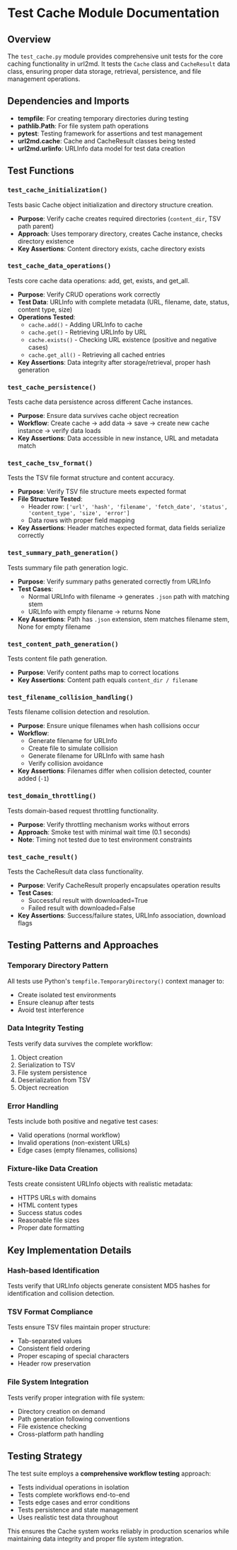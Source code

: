 # Test Cache Module Documentation

## Overview
The `test_cache.py` module provides comprehensive unit tests for the core caching functionality in url2md. It tests the `Cache` class and `CacheResult` data class, ensuring proper data storage, retrieval, persistence, and file management operations.

## Dependencies and Imports
- **tempfile**: For creating temporary directories during testing
- **pathlib.Path**: For file system path operations
- **pytest**: Testing framework for assertions and test management
- **url2md.cache**: Cache and CacheResult classes being tested
- **url2md.urlinfo**: URLInfo data model for test data creation

## Test Functions

### `test_cache_initialization()`
Tests basic Cache object initialization and directory structure creation.
- **Purpose**: Verify cache creates required directories (`content_dir`, TSV path parent)
- **Approach**: Uses temporary directory, creates Cache instance, checks directory existence
- **Key Assertions**: Content directory exists, cache directory exists

### `test_cache_data_operations()`
Tests core cache data operations: add, get, exists, and get_all.
- **Purpose**: Verify CRUD operations work correctly
- **Test Data**: URLInfo with complete metadata (URL, filename, date, status, content type, size)
- **Operations Tested**:
  - `cache.add()` - Adding URLInfo to cache
  - `cache.get()` - Retrieving URLInfo by URL
  - `cache.exists()` - Checking URL existence (positive and negative cases)
  - `cache.get_all()` - Retrieving all cached entries
- **Key Assertions**: Data integrity after storage/retrieval, proper hash generation

### `test_cache_persistence()`
Tests cache data persistence across different Cache instances.
- **Purpose**: Ensure data survives cache object recreation
- **Workflow**: Create cache → add data → save → create new cache instance → verify data loads
- **Key Assertions**: Data accessible in new instance, URL and metadata match

### `test_cache_tsv_format()`
Tests the TSV file format structure and content accuracy.
- **Purpose**: Verify TSV file structure meets expected format
- **File Structure Tested**:
  - Header row: `['url', 'hash', 'filename', 'fetch_date', 'status', 'content_type', 'size', 'error']`
  - Data rows with proper field mapping
- **Key Assertions**: Header matches expected format, data fields serialize correctly

### `test_summary_path_generation()`
Tests summary file path generation logic.
- **Purpose**: Verify summary paths generated correctly from URLInfo
- **Test Cases**:
  - Normal URLInfo with filename → generates `.json` path with matching stem
  - URLInfo with empty filename → returns None
- **Key Assertions**: Path has `.json` extension, stem matches filename stem, None for empty filename

### `test_content_path_generation()`
Tests content file path generation.
- **Purpose**: Verify content paths map to correct locations
- **Key Assertions**: Content path equals `content_dir / filename`

### `test_filename_collision_handling()`
Tests filename collision detection and resolution.
- **Purpose**: Ensure unique filenames when hash collisions occur
- **Workflow**:
  - Generate filename for URLInfo
  - Create file to simulate collision
  - Generate filename for URLInfo with same hash
  - Verify collision avoidance
- **Key Assertions**: Filenames differ when collision detected, counter added (`-1`)

### `test_domain_throttling()`
Tests domain-based request throttling functionality.
- **Purpose**: Verify throttling mechanism works without errors
- **Approach**: Smoke test with minimal wait time (0.1 seconds)
- **Note**: Timing not tested due to test environment constraints

### `test_cache_result()`
Tests the CacheResult data class functionality.
- **Purpose**: Verify CacheResult properly encapsulates operation results
- **Test Cases**:
  - Successful result with downloaded=True
  - Failed result with downloaded=False
- **Key Assertions**: Success/failure states, URLInfo association, download flags

## Testing Patterns and Approaches

### Temporary Directory Pattern
All tests use Python's `tempfile.TemporaryDirectory()` context manager to:
- Create isolated test environments
- Ensure cleanup after tests
- Avoid test interference

### Data Integrity Testing
Tests verify data survives the complete workflow:
1. Object creation
2. Serialization to TSV
3. File system persistence
4. Deserialization from TSV
5. Object recreation

### Error Handling
Tests include both positive and negative test cases:
- Valid operations (normal workflow)
- Invalid operations (non-existent URLs)
- Edge cases (empty filenames, collisions)

### Fixture-like Data Creation
Tests create consistent URLInfo objects with realistic metadata:
- HTTPS URLs with domains
- HTML content types
- Success status codes
- Reasonable file sizes
- Proper date formatting

## Key Implementation Details

### Hash-based Identification
Tests verify that URLInfo objects generate consistent MD5 hashes for identification and collision detection.

### TSV Format Compliance
Tests ensure TSV files maintain proper structure:
- Tab-separated values
- Consistent field ordering
- Proper escaping of special characters
- Header row preservation

### File System Integration
Tests verify proper integration with file system:
- Directory creation on demand
- Path generation following conventions
- File existence checking
- Cross-platform path handling

## Testing Strategy

The test suite employs a **comprehensive workflow testing** approach:
- Tests individual operations in isolation
- Tests complete workflows end-to-end
- Tests edge cases and error conditions
- Tests persistence and state management
- Uses realistic test data throughout

This ensures the Cache system works reliably in production scenarios while maintaining data integrity and proper file system integration.